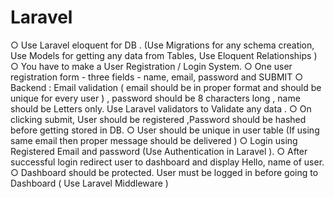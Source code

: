 # Laravel
○ Use Laravel eloquent for DB . (Use Migrations for any schema creation, Use
Models for getting any data from Tables, Use Eloquent Relationships )
○ You have to make a User Registration / Login System.
○ One user registration form - three fields - name, email, password and SUBMIT
○ Backend : Email validation ( email should be in proper format and should be
unique for every user ) , password should be 8 characters long , name should be
Letters only. Use Laravel validators to Validate any data .
○ On clicking submit, User should be registered ,Password should be hashed
before getting stored in DB.
○ User should be unique in user table (If using same email then proper message
should be delivered )
○ Login using Registered Email and password (Use Authentication in Laravel ).
○ After successful login redirect user to dashboard and display Hello, name of user.
○ Dashboard should be protected. User must be logged in before going to
Dashboard ( Use Laravel Middleware )
